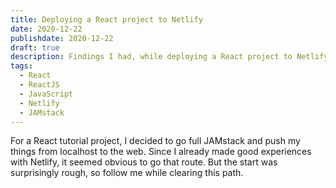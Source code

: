 ```yaml
---
title: Deploying a React project to Netlify
date: 2020-12-22
publishdate: 2020-12-22
draft: true
description: Findings I had, while deploying a React project to Netlify
tags:
  - React
  - ReactJS
  - JavaScript
  - Netlify
  - JAMstack
---
```

For a React tutorial project, I decided to go full JAMstack and push my things from localhost to the web. Since I already made
good experiences with Netlify, it seemed obvious to go that route. But the start was surprisingly rough, so follow me while clearing this path.
<!-- more -->


